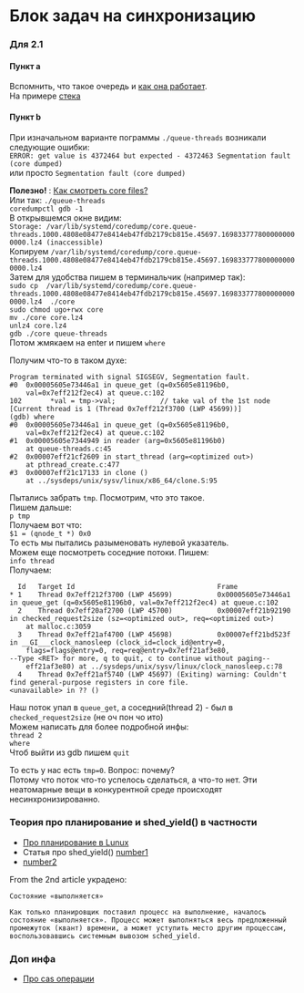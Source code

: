 # Блок задач на синхронизацию  

### Для 2.1  

#### Пункт a
Вспомнить, что такое очередь и [как она работает](https://codelessons.dev/ru/ochered-queue-v-c-realizaciya-i-chto-eto-voobshhe-takoe/).   
На примере [стека](https://prepinsta.com/c-program/implementation-of-queues-using-linked-list/)  

#### Пункт b
При изначальном варианте пограммы `./queue-threads` возникали следующие ошибки:  
`ERROR: get value is 4372464 but expected - 4372463
Segmentation fault (core dumped)`  
или просто 
`Segmentation fault (core dumped)`  

**Полезно!** : [Как смотреть core files?](https://unix.stackexchange.com/questions/89933/how-to-view-core-files-for-debugging-purposes-in-linux)  
Или так: 
`./queue-threads`   
`coredumpctl gdb -1`  
В открывшемся окне видим:  
`Storage: /var/lib/systemd/coredump/core.queue-threads.1000.4808e08477e8414eb47fdb2179cb815e.45697.1698337778000000000000.lz4 (inaccessible)`  
Копируем `/var/lib/systemd/coredump/core.queue-threads.1000.4808e08477e8414eb47fdb2179cb815e.45697.1698337778000000000000.lz4 `  
Затем для удобства пишем в терминальчик (например так):  
`sudo cp  /var/lib/systemd/coredump/core.queue-threads.1000.4808e08477e8414eb47fdb2179cb815e.45697.1698337778000000000000.lz4  ./core`  
`sudo chmod ugo+rwx core`  
`mv ./core core.lz4`  
`unlz4 core.lz4`  
`gdb ./core queue-threads`  
Потом жмякаем на enter и пишем `where`

Получим что-то в таком духе:  
```
Program terminated with signal SIGSEGV, Segmentation fault.
#0  0x00005605e73446a1 in queue_get (q=0x5605e81196b0, 
    val=0x7eff212f2ec4) at queue.c:102
102       *val = tmp->val;           // take val of the 1st node
[Current thread is 1 (Thread 0x7eff212f3700 (LWP 45699))]
(gdb) where
#0  0x00005605e73446a1 in queue_get (q=0x5605e81196b0, 
    val=0x7eff212f2ec4) at queue.c:102
#1  0x00005605e7344949 in reader (arg=0x5605e81196b0)
    at queue-threads.c:45
#2  0x00007eff21cf2609 in start_thread (arg=<optimized out>)
    at pthread_create.c:477
#3  0x00007eff21c17133 in clone ()
    at ../sysdeps/unix/sysv/linux/x86_64/clone.S:95
```  
Пытались забрать `tmp`. Посмотрим, что это такое.   
Пишем дальше:  
`p tmp`  
Получаем вот что:  
`$1 = (qnode_t *) 0x0`  
То есть мы пытались разыменовать нулевой указатель.  
Можем еще посмотреть соседние потоки. Пишем:  
`info thread`  
Получаем:  
```
  Id   Target Id                                   Frame 
* 1    Thread 0x7eff212f3700 (LWP 45699)           0x00005605e73446a1 in queue_get (q=0x5605e81196b0, val=0x7eff212f2ec4) at queue.c:102
  2    Thread 0x7eff20af2700 (LWP 45700)           0x00007eff21b92190 in checked_request2size (sz=<optimized out>, req=<optimized out>)
    at malloc.c:3059
  3    Thread 0x7eff21af4700 (LWP 45698)           0x00007eff21bd523f in __GI___clock_nanosleep (clock_id=clock_id@entry=0, 
    flags=flags@entry=0, req=req@entry=0x7eff21af3e80, 
--Type <RET> for more, q to quit, c to continue without paging--
    eff21af3e80) at ../sysdeps/unix/sysv/linux/clock_nanosleep.c:78
  4    Thread 0x7eff21af5740 (LWP 45697) (Exiting) warning: Couldn't find general-purpose registers in core file.
<unavailable> in ?? ()
```  
Наш поток упал в `queue_get`, а соседний(thread 2) - был в `checked_request2size` (не оч пон чо ито)  
Можем написать для более подробной инфы:  
`thread 2`  
`where`  
Чтоб выйти из gdb пишем `quit`  

То есть у нас есть `tmp=0`. Вопрос: почему?  
Потому что поток что-то успелось сделаться, а что-то нет. Эти неатомарные вещи в конкурентной среде происходят несинхронизированно. 


### Теория про планирование и shed_yield() в частности
- [Про планирование в Lunux](https://habr.com/ru/companies/ruvds/articles/578788/)  
- Статья про shed_yield() [number1](https://it.wikireading.ru/1764)  
- [number2](https://it.wikireading.ru/1764)  


From the 2nd article украдено:  
```
Состояние «выполняется»

Как только планировщик поставил процесс на выполнение, началось состояние «выполняется». Процесс может выполняться весь предложенный промежуток (квант) времени, а может уступить место другим процессам, воспользовавшись системным вывозом sched_yield.
```


### Доп инфа  
- [Про cas операции](https://en.wikipedia.org/wiki/Compare-and-swap#:~:text=In%20computer%20science%2C%20compare%2Dand,to%20a%20new%20given%20value.)  
